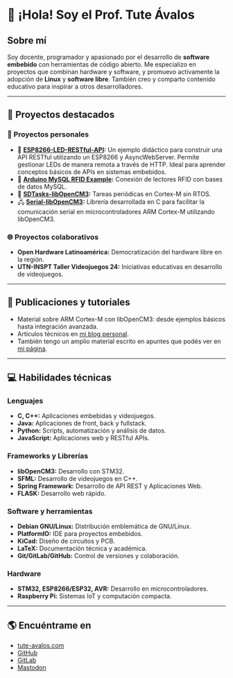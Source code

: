 # 👋 ¡Hola! Soy el Prof. Tute Ávalos

## Sobre mí
Soy docente, programador y apasionado por el desarrollo de **software embebido** con herramientas de código abierto. Me especializo en proyectos que combinan hardware y software, y promuevo activamente la adopción de **Linux** y **software libre**. También creo y comparto contenido educativo para inspirar a otros desarrolladores.

---

## 🚀 Proyectos destacados

### 🔧 Proyectos personales
- 🔌 **[ESP8266-LED-RESTful-API](https://github.com/tute-avalos/ESP8266-LED-RESTful-API):**
   Un ejemplo didáctico para construir una API RESTful utilizando un ESP8266 y AsyncWebServer. Permite gestionar LEDs de manera remota a través de HTTP. Ideal para aprender conceptos básicos de APIs en sistemas embebidos.
- 💾 **[Arduino MySQL RFID Example](https://gitlab.com/tute-avalos/arduino-mysql-rfid):**
  Conexión de lectores RFID con bases de datos MySQL.
- 📑 **[SDTasks-libOpenCM3](https://gitlab.com/tute-avalos/systick-driven-tasks-libopencm3):**
  Tareas periódicas en Cortex-M sin RTOS.
- 🖧 **[ Serial-libOpenCM3](https://gitlab.com/tute-avalos/serial-api-libopencm3):**
  Librería desarrollada en C para facilitar la comunicación serial en microcontroladores ARM Cortex-M utilizando libOpenCM3.

### 🌐 Proyectos colaborativos
- **Open Hardware Latinoamérica:**
  Democratización del hardware libre en la región.
- **UTN-INSPT Taller Videojuegos 24:**
  Iniciativas educativas en desarrollo de videojuegos.

---

## 📜 Publicaciones y tutoriales
- Material sobre ARM Cortex-M con libOpenCM3: desde ejemplos básicos hasta integración avanzada.
- Artículos técnicos en [mi blog personal](http://blog.tute-avalos.com/).
- También tengo un amplio material escrito en apuntes que podés ver en [mi página](https://tute-avalos.com/materiales).

---

## 💻 Habilidades técnicas

### Lenguajes
- **C, C++:** Aplicaciones embebidas y videojuegos.
- **Java:** Aplicaciones de front, back y fullstack.
- **Python:** Scripts, automatización y análisis de datos.
- **JavaScript:** Aplicaciones web y RESTful APIs.

### Frameworks y Librerías
- **libOpenCM3:** Desarrollo con STM32.
- **SFML:** Desarrollo de videojuegos en C++.
- **Spring Framework:** Desarrollo de API REST y Aplicaciones Web.
- **FLASK:** Desarrollo web rápido.

### Software y herramientas
- **Debian GNU/Linux:** Distribución emblemática de GNU/Linux.
- **PlatformIO:** IDE para proyectos embebidos.
- **KiCad:** Diseño de circuitos y PCB.
- **LaTeX:** Documentación técnica y académica.
- **Git/GitLab/GitHub:** Control de versiones y colaboración.

### Hardware
- **STM32, ESP8266/ESP32, AVR:** Desarrollo en microcontroladores.
- **Raspberry Pi:** Sistemas IoT y computación compacta.


---

## 🌎 Encuéntrame en
- [tute-avalos.com](https://tute-avalos.com)
- [GitHub](https://github.com/tute-avalos)
- [GitLab](https://gitlab.com/tute-avalos)
- [Mastodon](https://rebel.ar/@tute_avalos)

<!--
Here are some ideas to get you started:

- 🔭 I’m currently working on ...
- 🌱 I’m currently learning ...
- 👯 I’m looking to collaborate on ...
- 🤔 I’m looking for help with ...
- 💬 Ask me about ...
- 📫 How to reach me: ...
- 😄 Pronouns: ...
- ⚡ Fun fact: ...
-->
